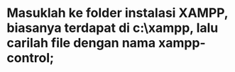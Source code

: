 # Masuklah ke folder instalasi XAMPP, biasanya terdapat di c:\xampp, lalu carilah file dengan nama xampp-control;

